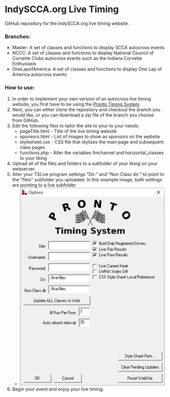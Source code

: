 # IndySCCA.org Live Timing

GitHub repository for the IndySCCA.org live timing website.

### Branches:
- Master: A set of classes and functions to display SCCA autocross events
- NCCC: A set of classes and functions to display National Council of Corvette Clubs autocross events such as the Indiana Corvette Enthusiasts
- OneLapofAmerica: A set of classes and functions to display One Lap of America autocross events

### How to use:
1. In order to implement your own version of an autocross live timing website, you first have to be using the [Pronto Timing System](https://www.prontotimingsystem.com/).
2. Next, you can either clone the repository and checkout the branch you would like, or you can download a zip file of the branch you choose from GitHub.
3. Edit the following files to tailor the site to your to your needs:
   - pageTitle.html - Title of the live timing website
   - sponsors.html - List of images to show as sponsors on the website
   - stylesheet.css - CSS file that stylizes the main page and subsequent class pages
   - functions.php - Alter the variables fmchannel and horizontal_classes to your liking
4. Upload all of the files and folders to a subfolder of your liking on your webserver.
5. Alter your TSLive program settings "Dir:" and "Non Class dir:" to point to the "files" subfolder you uploaded. In this example image, both settings are pointing to a live subfolder
    - ![TSLive](/files/tslive.png)
6. Begin your event and enjoy your live timing.

